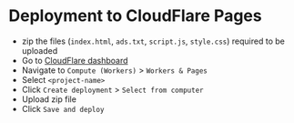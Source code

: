 # Deployment to CloudFlare Pages
- zip the files (`index.html`, `ads.txt`, `script.js`, `style.css`) required to be uploaded
- Go to [CloudFlare dashboard](`https://dash.cloudflare.com`)
- Navigate to `Compute (Workers)` > `Workers & Pages`
- Select `<project-name>`
- Click `Create deployment` > `Select from computer`
- Upload zip file
- Click `Save and deploy`